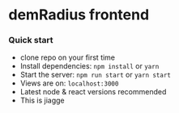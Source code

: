 # demRadius frontend 

### Quick start

- clone repo on your first time
- Install dependencies: `npm install` or `yarn`
- Start the server: `npm run start` or `yarn start`
- Views are on: `localhost:3000`
- Latest node & react versions recommended
- This is jiagge 